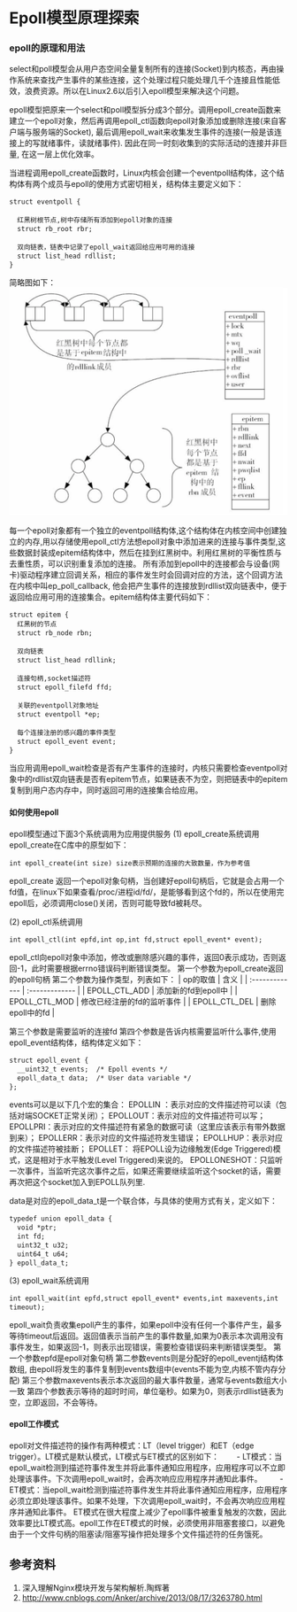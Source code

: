 # Epoll模型原理探索

### epoll的原理和用法
select和poll模型会从用户态空间全量复制所有的连接(Socket)到内核态，再由操作系统来查找产生事件的某些连接，这个处理过程只能处理几千个连接且性能低效，浪费资源。所以在Linux2.6以后引入epoll模型来解决这个问题。

epoll模型把原来一个select和poll模型拆分成3个部分。调用epoll_create函数来建立一个epoll对象，然后再调用epoll_ctl函数向epoll对象添加或删除连接(来自客户端与服务端的Socket), 最后调用epoll_wait来收集发生事件的连接(一般是该连接上的写就绪事件，读就绪事件). 因此在同一时刻收集到的实际活动的连接并非巨量, 在这一层上优化效率。

当进程调用epoll_create函数时，Linux内核会创建一个eventpoll结构体，这个结构体有两个成员与epoll的使用方式密切相关，结构体主要定义如下：
```
struct eventpoll {

  红黑树根节点,树中存储所有添加到epoll对象的连接
  struct rb_root rbr;

  双向链表，链表中记录了epoll_wait返回给应用可用的连接
  struct list_head rdllist;
}

```
简略图如下：
![](./epoll_struct.png)

每一个epoll对象都有一个独立的eventpoll结构体,这个结构体在内核空间中创建独立的内存,用以存储使用epoll_ctl方法想epoll对象中添加进来的连接与事件类型,这些数据封装成epitem结构体中，然后在挂到红黑树中。利用红黑树的平衡性质与去重性质，可以识别重复添加的连接。
所有添加到epoll中的连接都会与设备(网卡)驱动程序建立回调关系，相应的事件发生时会回调对应的方法，这个回调方法在内核中叫ep_poll_callback, 他会把产生事件的连接放到rdllist双向链表中，便于返回给应用可用的连接集合。epitem结构体主要代码如下：
```
struct epitem {
  红黑树的节点
  struct rb_node rbn;

  双向链表
  struct list_head rdllink;

  连接句柄,socket描述符
  struct epoll_filefd ffd;

  关联的eventpoll对象地址
  struct eventpoll *ep;

  每个连接注册的感兴趣的事件类型
  struct epoll_event event;
}

```

当应用调用epoll_wait检查是否有产生事件的连接时，内核只需要检查eventpoll对象中的rdllist双向链表是否有epitem节点，如果链表不为空，则把链表中的epitem复制到用户态内存中，同时返回可用的连接集合给应用。

#### 如何使用epoll
epoll模型通过下面3个系统调用为应用提供服务
(1) epoll_create系统调用
epoll_create在C库中的原型如下：
```
int epoll_create(int size) size表示预期的连接的大致数量，作为参考值

```
epoll_create 返回一个epoll对象句柄，当创建好epoll句柄后，它就是会占用一个fd值，在linux下如果查看/proc/进程id/fd/，是能够看到这个fd的，所以在使用完epoll后，必须调用close()关闭，否则可能导致fd被耗尽。

(2) epoll_ctl系统调用
```
int epoll_ctl(int epfd,int op,int fd,struct epoll_event* event);

```
epoll_ctl向epoll对象中添加，修改或删除感兴趣的事件，返回0表示成功，否则返回-1，此时需要根据errno错误码判断错误类型。
第一个参数为epoll_create返回的epoll句柄
第二个参数为操作类型，列表如下：
| op的取值 | 含义     |
| :------------- | :------------- |
| EPOLL_CTL_ADD      | 添加新的fd到epoll中      |
| EPOLL_CTL_MOD      | 修改已经注册的fd的监听事件       |
| EPOLL_CTL_DEL      | 删除epoll中的fd      |

第三个参数是需要监听的连接fd
第四个参数是告诉内核需要监听什么事件,使用epoll_event结构体，结构体定义如下：
```
struct epoll_event {
  __uint32_t events;  /* Epoll events */
  epoll_data_t data;  /* User data variable */
};

```
events可以是以下几个宏的集合：
EPOLLIN ：表示对应的文件描述符可以读（包括对端SOCKET正常关闭）；
EPOLLOUT：表示对应的文件描述符可以写；
EPOLLPRI：表示对应的文件描述符有紧急的数据可读（这里应该表示有带外数据到来）；
EPOLLERR：表示对应的文件描述符发生错误；
EPOLLHUP：表示对应的文件描述符被挂断；
EPOLLET： 将EPOLL设为边缘触发(Edge Triggered)模式，这是相对于水平触发(Level Triggered)来说的。
EPOLLONESHOT：只监听一次事件，当监听完这次事件之后，如果还需要继续监听这个socket的话，需要再次把这个socket加入到EPOLL队列里.

data是对应的epoll_data_t是一个联合体，与具体的使用方式有关，定义如下：
```
typedef union epoll_data {
  void *ptr;
  int fd;
  uint32_t u32;
  uint64_t u64;
} epoll_data_t;

```
(3) epoll_wait系统调用
```
int epoll_wait(int epfd,struct epoll_event* events,int maxevents,int timeout);

```
epoll_wait负责收集epoll产生的事件，如果epoll中没有任何一个事件产生，最多等待timeout后返回。返回值表示当前产生的事件数量,如果为0表示本次调用没有事件发生，如果返回-1，则表示出现错误，需要检查错误码来判断错误类型。
第一个参数epfd是epoll对象句柄
第二参数events则是分配好的epoll_eventj结构体数组, 由epoll将发生的事件复制到events数组中(events不能为空,内核不管内存分配)
第三个参数maxevents表示本次返回的最大事件数量，通常与events数组大小一致
第四个参数表示等待的超时时间，单位毫秒。如果为0，则表示rdllist链表为空，立即返回，不会等待。

#### epoll工作模式
epoll对文件描述符的操作有两种模式：LT（level trigger）和ET（edge trigger）。LT模式是默认模式，LT模式与ET模式的区别如下：
　　- LT模式：当epoll_wait检测到描述符事件发生并将此事件通知应用程序，应用程序可以不立即处理该事件。下次调用epoll_wait时，会再次响应应用程序并通知此事件。
　　- ET模式：当epoll_wait检测到描述符事件发生并将此事件通知应用程序，应用程序必须立即处理该事件。如果不处理，下次调用epoll_wait时，不会再次响应应用程序并通知此事件。
ET模式在很大程度上减少了epoll事件被重复触发的次数，因此效率要比LT模式高。epoll工作在ET模式的时候，必须使用非阻塞套接口，以避免由于一个文件句柄的阻塞读/阻塞写操作把处理多个文件描述符的任务饿死。


## 参考资料
1. 深入理解Nginx模块开发与架构解析.陶辉著
2. http://www.cnblogs.com/Anker/archive/2013/08/17/3263780.html
